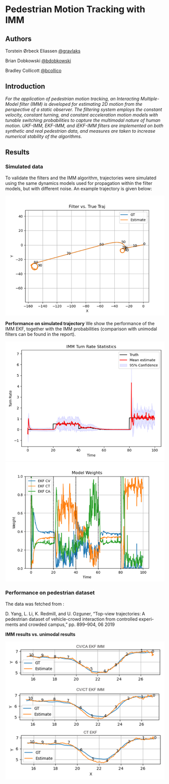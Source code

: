 # Pedestrian Motion Tracking with IMM 
## Authors 

Torstein Ørbeck Eliassen [@gravlaks](https://github.com/gravlaks)

Brian Dobkowski [@bdobkowski](https://github.com/bdobkowski)

Bradley Collicott [@bcollico](https://github.com/bcollico)

## Introduction
*For the application of pedestrian motion tracking, an Interacting Multiple-Model filter (IMM) is developed for estimating 2D motion from the perspective of a static observer. The filtering system employs the constant velocity, constant turning, and constant acceleration motion models with tunable switching probabilities to capture the multimodal nature of human motion. UKF-IMM, EKF-IMM, and iEKF-IMM filters are implemented on both synthetic and real pedestrian data, and measures are taken to increase numerical stability of the algorithms.*


## Results 

### Simulated data

To validate the filters and the IMM algorithm, trajectories were simulated using the same
dynamics models used for propagation within the filter models, but with different noise. An example trajectory is given below: 

![Simulated trajectory](plots/readme_figures/sim_traj.png)

**Performance on simulated trajectory**
We show the performance of the IMM EKF, together with the IMM probabilities (comparison with unimodal filters can be found in the report). 

![IMM EKF](plots/readme_figures/IMM_4.png)
![IMM Probabilities](plots/readme_figures/sim_probs.png)

### Performance on pedestrian dataset

The data was fetched from : 

D. Yang, L. Li, K. Redmill, and U. Ozguner, “Top-view trajectories: A
pedestrian dataset of vehicle-crowd interaction from controlled experi-
ments and crowded campus,” pp. 899–904, 06 2019

**IMM results vs. unimodal results**

![IMM pedestrian dataset](plots/readme_figures/traj_combo.png)


